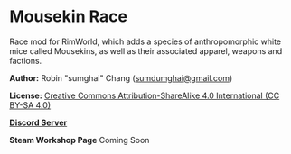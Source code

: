 # Mousekin Race
Race mod for RimWorld, which adds a species of anthropomorphic white mice called Mousekins, as well as their associated apparel, weapons and factions.

**Author:** Robin "sumghai" Chang (sumdumghai@gmail.com)

**License:** [Creative Commons Attribution-ShareAlike 4.0 International (CC BY-SA 4.0)](http://www.creativecommons.org/licenses/by-sa/4.0/)

[**Discord Server**](https://discord.gg/rb9XdG4Fy7)

**Steam Workshop Page** Coming Soon
